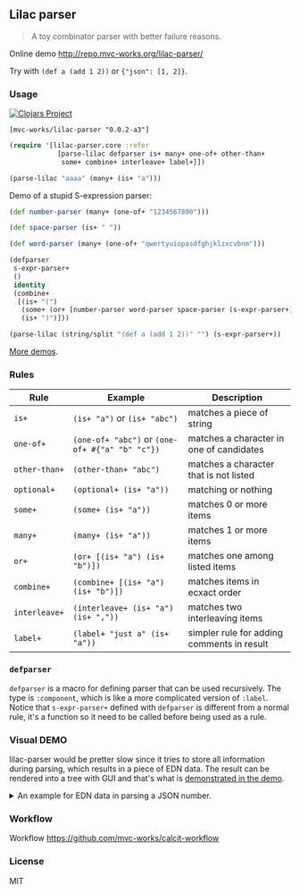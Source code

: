 ## Lilac parser

> A toy combinator parser with better failure reasons.

Online demo http://repo.mvc-works.org/lilac-parser/

Try with `(def a (add 1 2))` or `{"json": [1, 2]}`.

### Usage

[![Clojars Project](https://img.shields.io/clojars/v/mvc-works/lilac-parser.svg)](https://clojars.org/mvc-works/lilac-parser)

```edn
[mvc-works/lilac-parser "0.0.2-a3"]
```

```clojure
(require '[lilac-parser.core :refer
            [parse-lilac defparser is+ many+ one-of+ other-than+
             some+ combine+ interleave+ label+]])

(parse-lilac "aaaa" (many+ (is+ "a")))
```

Demo of a stupid S-expression parser:

```clojure
(def number-parser (many+ (one-of+ "1234567890")))

(def space-parser (is+ " "))

(def word-parser (many+ (one-of+ "qwertyuiopasdfghjklzxcvbnm")))

(defparser
 s-expr-parser+
 ()
 identity
 (combine+
  [(is+ "(")
   (some+ (or+ [number-parser word-parser space-parser (s-expr-parser+)]))
   (is+ ")")]))

(parse-lilac (string/split "(def a (add 1 2))" "") (s-expr-parser+))
```

[More demos](https://github.com/mvc-works/lilac-parser/tree/master/src/lilac_parser/demo).

### Rules

| Rule          | Example                                         | Description                                |
| ------------- | ----------------------------------------------- | ------------------------------------------ |
| `is+`         | `(is+ "a")` or `(is+ "abc")`                    | matches a piece of string                  |
| `one-of+`     | `(one-of+ "abc")` or `(one-of+ #{"a" "b" "c"})` | matches a character in one of candidates   |
| `other-than+` | `(other-than+ "abc")`                           | matches a character that is not listed     |
| `optional+`   | `(optional+ (is+ "a"))`                         | matching or nothing                        |
| `some+`       | `(some+ (is+ "a"))`                             | matches 0 or more items                    |
| `many+`       | `(many+ (is+ "a"))`                             | matches 1 or more items                    |
| `or+`         | `(or+ [(is+ "a") (is+ "b")])`                   | matches one among listed items             |
| `combine+`    | `(combine+ [(is+ "a") (is+ "b")])`              | matches items in ecxact order              |
| `interleave+` | `(interleave+ (is+ "a") (is+ ","))`             | matches two interleaving items             |
| `label+`      | `(label+ "just a" (is+ "a"))`                   | simpler rule for adding comments in result |

### `defparser`

`defparser` is a macro for defining parser that can be used recursively. The type is `:component`, which is like a more complicated version of `:label`. Notice that `s-expr-parser+` defined with `defparser` is different from a normal rule, it's a function so it need to be called before being used as a rule.

### Visual DEMO

lilac-parser would be pretter slow since it tries to store all information during parsing, which results in a piece of EDN data. The result can be rendered into a tree with GUI and that's what is [demonstrated in the demo](http://repo.mvc-works.org/lilac-parser/).

<details>
<summary>An example for EDN data in parsing a JSON number.</summary>
<pre><code>
{
  :ok? true, :value 112, :parser-node :component, :label :value-parser+
  :rest ("," "1")
  :result {
    :ok? true, :value 112, :parser-node :or
    :rest ("," "1")
    :result {
      :ok? true, :parser-node :label, :label "number", :value 112
      :rest ("," "1")
      :result {
        :ok? true, :value 112, :parser-node :combine
        :rest ("," "1")
        :results [
          {
            :ok? true, :value nil, :parser-node :optional
            :result {
              :ok? false, :message "expects \"-\" but got \"1\"", :parser-node :is
              :rest ["1" "1" "2" "," "1"]
            }
            :rest ["1" "1" "2" "," "1"]
          }
          {
            :ok? true, :parser-node :many
            :value ("1" "1" "2")
            :rest ("," "1")
            :results [
              {
                :ok? true, :value "1", :parser-node :one-of
                :rest ("1" "2" "," "1")
              }
              {
                :ok? true, :value "1", :parser-node :one-of
                :rest ("2" "," "1")
              }
              {
                :ok? true, :value "2", :parser-node :one-of
                :rest ("," "1")
              }
            ]
            :peek-result {
              :ok? false, :message "\",\" is not in \"1234567890\"", :parser-node :one-of
              :rest ("," "1")
            }
          }
          {
            :ok? true, :value nil, :parser-node :optional
            :result {
              :ok? false, :parser-node :combine, :message "failed to combine"
              :result {
                :ok? false, :message "expects \".\" but got \",\"", :parser-node :is
                :rest ("," "1")
              }
              :previous-results []
              :rest ("," "1")
            }
            :rest ("," "1")
          }
        ]
      }
    }
  }
}
</code></pre>
</details>

### Workflow

Workflow https://github.com/mvc-works/calcit-workflow

### License

MIT

